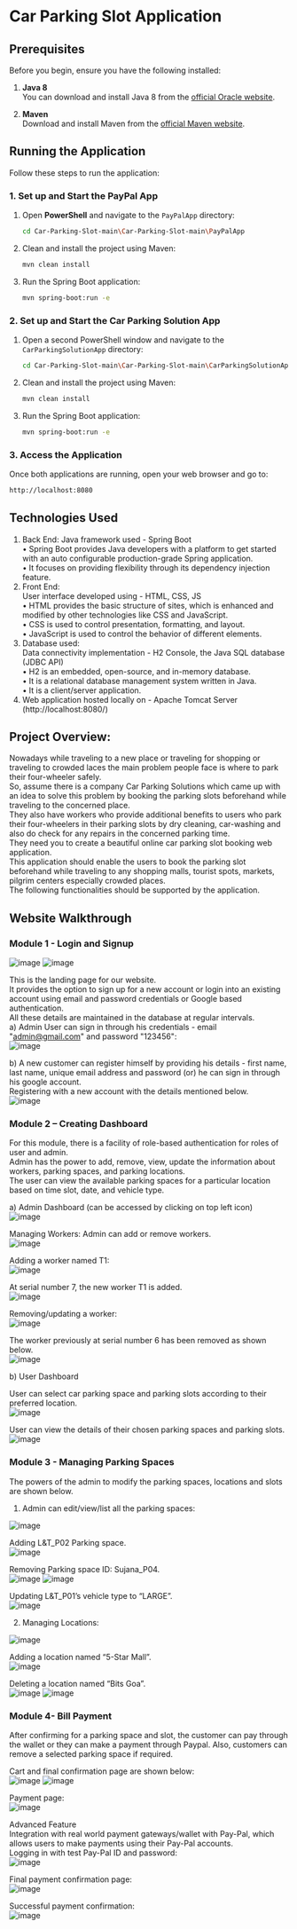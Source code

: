 # Car Parking Slot Application

## Prerequisites

Before you begin, ensure you have the following installed:

1. **Java 8**  
   You can download and install Java 8 from the [official Oracle website](https://www.oracle.com/java/technologies/javase/javase-jdk8-downloads.html).

2. **Maven**  
   Download and install Maven from the [official Maven website](https://maven.apache.org/download.cgi).

## Running the Application

Follow these steps to run the application:

### 1. Set up and Start the PayPal App

1. Open **PowerShell** and navigate to the `PayPalApp` directory:

   ```bash
   cd Car-Parking-Slot-main\Car-Parking-Slot-main\PayPalApp
   ```

2. Clean and install the project using Maven:

   ```bash
   mvn clean install
   ```
3. Run the Spring Boot application:

   ```bash
   mvn spring-boot:run -e
   ```
### 2. Set up and Start the Car Parking Solution App

1. Open a second PowerShell window and navigate to the `CarParkingSolutionApp` directory:

   ```bash
   cd Car-Parking-Slot-main\Car-Parking-Slot-main\CarParkingSolutionApp
   ```

2. Clean and install the project using Maven:

   ```bash
   mvn clean install
   ```
3. Run the Spring Boot application:

   ```bash
   mvn spring-boot:run -e
   ```

### 3. Access the Application

   Once both applications are running, open your web browser and go to:

   ```bash
   http://localhost:8080
   ```
   

## Technologies Used
1. Back End: 
Java framework used - Spring Boot  
• Spring Boot provides Java developers with a platform to get started with an auto 
configurable production-grade Spring application.  
• It focuses on providing flexibility through its dependency injection feature.  
2. Front End:  
User interface developed using - HTML, CSS, JS  
• HTML provides the basic structure of sites, which is enhanced and modified by other 
technologies like CSS and JavaScript.  
• CSS is used to control presentation, formatting, and layout.  
• JavaScript is used to control the behavior of different elements.  
3. Database used:  
Data connectivity implementation - H2 Console, the Java SQL database (JDBC API)  
• H2 is an embedded, open-source, and in-memory database.  
• It is a relational database management system written in Java.  
• It is a client/server application.  
4. Web application hosted locally on - Apache Tomcat Server (http://localhost:8080/)  

## Project Overview:
Nowadays while traveling to a new place or traveling for shopping or traveling to crowded laces the main problem people face is where to park their four-wheeler safely.  
So, assume there is a company Car Parking Solutions which came up with an idea to solve this problem by booking the parking slots beforehand while traveling to the concerned place.  
They also have workers who provide additional benefits to users who park their four-wheelers in their parking slots by dry cleaning, car-washing and also do check for any repairs in the concerned parking time.  
They need you to create a beautiful online car parking slot booking web application.  
This application should enable the users to book the parking slot beforehand while traveling to any shopping malls, tourist spots, markets, pilgrim centers especially crowded places.  
The following functionalities should be supported by the application.  

## Website Walkthrough  
### Module 1 - Login and Signup  
![image](https://github.com/user-attachments/assets/d6bb06ed-6867-4263-81cc-9d82ff0ba736)
![image](https://github.com/user-attachments/assets/f0e15555-aca1-4941-bc45-7a70340db299)


This is the landing page for our website.    
It provides the option to sign up for a new account or 
login into an existing account using email and password credentials or Google based 
authentication.  
All these details are maintained in the database at regular intervals.  
a) Admin User can sign in through his credentials - email "admin@gmail.com" and password "123456":  
![image](https://github.com/user-attachments/assets/c9025695-7ada-419b-ad52-6790883922d9)


b) A new customer can register himself by providing his details - first name, last name, 
unique email address and password (or) he can sign in through his google account.  
Registering with a new account with the details mentioned below.  
![image](https://github.com/user-attachments/assets/5cc6eac5-d7e8-474b-bfe7-19e93752d78f)

### Module 2 – Creating Dashboard  
For this module, there is a facility of role-based authentication for roles of user and admin.  
Admin has the power to add, remove, view, update the information about workers, parking 
spaces, and parking locations.   
The user can view the available parking spaces for a particular location based on time slot, date, 
and vehicle type.  


a) Admin Dashboard (can be accessed by clicking on top left icon)  
![image](https://github.com/user-attachments/assets/be5df77a-f9cf-473c-834b-dd095ed9f3a4)


Managing Workers: Admin can add or remove workers.  
![image](https://github.com/user-attachments/assets/ecaf0986-e0de-4943-b81b-47a4cbf3220d)


Adding a worker named T1:  
![image](https://github.com/user-attachments/assets/210d451b-9b41-4242-804d-ba6b17926a28)


At serial number 7, the new worker T1 is added.  
![image](https://github.com/user-attachments/assets/ab19e808-3431-4ef1-9991-1fffb9e4d2bf)


Removing/updating a worker:  
![image](https://user-images.githubusercontent.com/75008683/146672857-bd4fe7cf-388e-4197-8a71-448785c0bcfd.png)


The worker previously at serial number 6 has been removed as shown below.  
![image](https://github.com/user-attachments/assets/93bfaa25-ea49-4830-ad57-5d96c62eab68)

b) User Dashboard  


User can select car parking space and parking slots according to their preferred location.  
![image](https://github.com/user-attachments/assets/90cdbd33-c880-4cca-9349-7b47e4ab29e8)


User can view the details of their chosen parking spaces and parking slots.  
![image](https://github.com/user-attachments/assets/1715ee90-3592-4dc9-8227-bbe4fddaf3a2)


### Module 3 - Managing Parking Spaces  
The powers of the admin to modify the parking spaces, locations and slots are shown below.  

1) Admin can edit/view/list all the parking spaces:


![image](https://github.com/user-attachments/assets/44defbca-5254-487b-9ffa-60a81bedd7a6)


Adding L&T_P02 Parking space.  
![image](https://github.com/user-attachments/assets/c9582846-552e-41c5-9d97-78131acbd0b6)


Removing Parking space ID: Sujana_P04.  
![image](https://github.com/user-attachments/assets/86d2eee3-fa4a-44ad-a07e-0fe92bbd728d)
![image](https://github.com/user-attachments/assets/ad5db27c-b0aa-4ab3-b7f2-76a7e9be7f27)


Updating L&T_P01’s vehicle type to “LARGE”.  
![image](https://github.com/user-attachments/assets/de883be1-af04-48f3-acde-a7ac38ef5944)


2) Managing Locations:


![image](https://github.com/user-attachments/assets/2c45e425-ec8e-49c7-9cad-aa9f83f169e6)


Adding a location named “5-Star Mall”.  
![image](https://github.com/user-attachments/assets/ba6eaf49-b5d1-4aab-af01-c55cc046c839)


Deleting a location named “Bits Goa”.  
![image](https://github.com/user-attachments/assets/5c4ffa34-b3f7-4e87-a0ad-6d3583c10a49)
![image](https://github.com/user-attachments/assets/d0df1a1a-c973-464d-96d4-56f514570332)


### Module 4- Bill Payment  
After confirming for a parking space and slot, the customer can pay through the wallet or they can make a payment through Paypal. Also, customers can remove a
selected parking space if required.  


Cart and final confirmation page are shown below:  
![image](https://github.com/user-attachments/assets/470ee0f0-df17-4228-ba39-93d145ce77f2)
![image](https://github.com/user-attachments/assets/5c62062c-e9d5-4798-8118-fe0399b981a3)

Payment page:  
![image](https://github.com/user-attachments/assets/ee282afc-0b94-4413-8a64-00583c791c76)


Advanced Feature  
Integration with real world payment gateways/wallet with Pay-Pal, which allows 
users to make payments using their Pay-Pal accounts.  
Logging in with test Pay-Pal ID and password:  
![image](https://github.com/user-attachments/assets/ee9dc022-f18e-4631-a49e-2a3be28a6199)


Final payment confirmation page:  
![image](https://github.com/user-attachments/assets/7f18ff8d-c03a-4443-a1b9-7aa154746bb2)



Successful payment confirmation:  
![image](https://github.com/user-attachments/assets/5821caae-b423-4ce2-bbc0-d40946585476)
